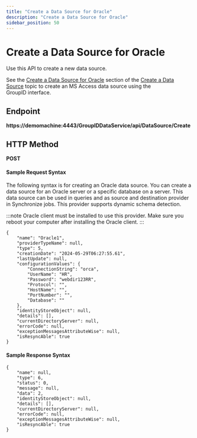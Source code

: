 ```yaml
---
title: "Create a Data Source for Oracle"
description: "Create a Data Source for Oracle"
sidebar_position: 50
---
```


# Create a Data Source for Oracle

Use this API to create a new data source.

See the
[Create a Data Source for Oracle](/docs/directorymanager/11.0/admincenter/datasource/create.md#create-a-data-source-for-oracle)
section of the
[Create a Data Source](/docs/directorymanager/11.0/admincenter/datasource/create.md) topic
to create an MS Access data source using the GroupID interface.

## Endpoint

**https://demomachine:4443/GroupIDDataService/api/DataSource/Create**

## HTTP Method

**POST**

#### Sample Request Syntax

The following syntax is for creating an Oracle data source. You can create a data source for an
Oracle server or a specific database on a server. This data source can be used in queries and as
source and destination provider in Synchronize jobs. This provider supports dynamic schema
detection.

:::note
Oracle client must be installed to use this provider. Make sure you reboot your computer after
installing the Oracle client.
:::


```
{
    "name": "Oracle1",
    "providerTypeName": null,
    "type": 5,
    "creationDate": "2024-05-29T06:27:55.61",
    "lastUpdate": null,
    "configurationValues": {
        "ConnectionString": "orca",
        "UserName": "HR",
        "Password": "webdir123RR",
        "Protocol": "",
        "HostName": "",
        "PortNumber": "",
        "Database": ""
    },
    "identityStoreObject": null,
    "details": [],
    "currentDirectoryServer": null,
    "errorCode": null,
    "exceptionMessagesAttributeWise": null,
    "isResyncAble": true
}
```

#### Sample Response Syntax

```
{
    "name": null,
    "type": 6,
    "status": 0,
    "message": null,
    "data": 2,
    "identityStoreObject": null,
    "details": [],
    "currentDirectoryServer": null,
    "errorCode": null,
    "exceptionMessagesAttributeWise": null,
    "isResyncAble": true
}
```
